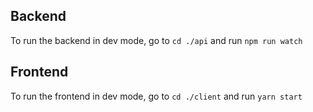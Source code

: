 ## Backend
To run the backend in dev mode, go to `cd ./api` and run `npm run watch`

## Frontend
To run the frontend in dev mode, go to `cd ./client` and run `yarn start`